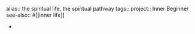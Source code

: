 alias:: the spiritual life, the spiritual pathway
tags:: 
project:: Inner Beginner
see-also:: #[[inner life]]

-